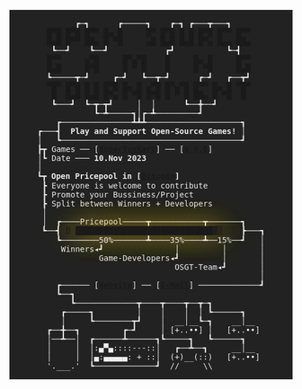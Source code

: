 <main>
<center>
<pre style="background-color: #222; color: #eee;">                                  
         ┏─┓      ┏─────┓    ┏─┓ ┏───┳───┓        <span><a style="text-decoration: none;" href="https://open-source-gaming-tournament.com/">
   █▀█ █▀█ █▀▀ █▄ █     █▀ █▀█ █ █ █▀█ █▀▀ █▀▀    
   █▄█ █▀▀ ██▄ █ ▀█     ▄█ █▄█ █▄█ █▀▄ █▄▄ ██▄    </span></a>
    ┗──┛    ┗──┛            ┏┛           ┗─┫      <span><a style="text-decoration: none;" href="https://open-source-gaming-tournament.com/">
   █▀▀     ▄▀█     █▀▄▀█    █     █▄ █     █▀▀    
   █▄█     █▀█     █ ▀ █    █     █ ▀█     █▄█    </span></a>
   ┗─────┳─┛     ┏─┛   ┗──┳─┛      ┏─┛   ┏──┳┛    <span><a style="text-decoration: none;" href="https://open-source-gaming-tournament.com/">
   ▀█▀ █▀█ █ █ █▀█ █▄ █ ▄▀█ █▀▄▀█ █▀▀ █▄ █ ▀█▀    
    █  █▄█ █▄█ █▀▄ █ ▀█ █▀█ █ ▀ █ ██▄ █ ▀█  █     </span></a>
    ┗───┛  ┗─┳─┳┛     │  │      ┗──╋──┛           
             ┗─┻─────┓│┏─┻─────────┛              
     ┏───────────────┻┻┻────────────────────┓     
 ┏───┫  <b>Play and Support Open-Source Games!</b> │     
 │   ┗──────────────────────────────────────┛     
 ┣┳ Games ── [<b><a href="https://supertuxkart.net/Main_Page">SuperTuxKart</a></b>] ── [<b><a href="https://play0ad.com/">0 A.D</a></b>]            
 │┗ Date ─── <b>10.Nov 2023</b>                          
 │                                                
 ┗┳ <b>Open Pricepool in [<a href="https://electrum.org/">₿itcoin</a>]</b>                   
  ┣ Everyone is welcome to contribute             
  ┣ Promote your Bussiness/Project                
  ┣ Split between Winners + Developers            
  │                                               
  │  ┏────Pricepool─────┳───────────┳───────┓     
  ┗──┫ <a style=" text-shadow: 0px 0px 50px  #f9cc33;">₿ █████████████████████████████▓▒░░░</a> ┣───┓ 
     ┗────────50%───────┻────35%────┻──15%──┛   │ 
      Winners◂┛               │         │       │ 
              Game-Developers◂┛         │       │ 
                              OSGT-Team◂┛       │ 
                                                │ 
     ┏────── [<b><a href="https://open-source-gaming-tournament.com/">Website</a></b>] ── [<b><a href="mailto:info@open-source-gaming-tournament.com">E-Mail</a></b>] ─────────────┛ 
     ┗──┓                                         
        ┗─────────────┳────┳────┳──┳─┓            
      ┏─────┓         │    │    │  │ ┗──────┓     
      │     ┗────────┳┛    │  __│__┗─┓    __│__   
   ┏──╋──┓         ┏─┛     │ [+..••] │   [+..••]  
   │──┻──│  ┏──────┻──────┓┗─────┓   ┗──────┓     
   │     │  │:▄▀▄::::---::│   ┏──┻──┓     __│__   
   │     │  │▄:▄▄▄▄▄: + ::│  (+)__(::)   [+..••]  
   '.___.'  ┗─────────────┛  //     \\            

</pre>
</center>
</main>

